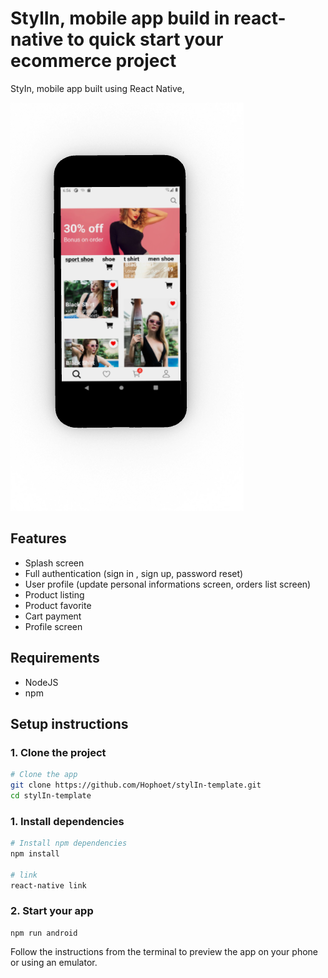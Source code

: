 # StylIn, mobile app build in react-native to quick start your ecommerce project 

StyIn, mobile app built using React Native,

![screenshots of example app](/src/assets/images/mockup.png)

## Features

- Splash screen
- Full authentication (sign in , sign up, password reset)
- User profile (update personal informations screen, orders list screen) 
- Product listing 
- Product favorite 
- Cart payment 
- Profile screen

## Requirements

- NodeJS
- npm 

## Setup instructions

### 1. Clone the project

```sh
# Clone the app 
git clone https://github.com/Hophoet/stylIn-template.git
cd stylIn-template

```

### 1. Install dependencies

```sh
# Install npm dependencies
npm install

# link 
react-native link


```
### 2. Start your app

```
npm run android
```

Follow the instructions from the terminal to preview the app on your phone or using an emulator.
